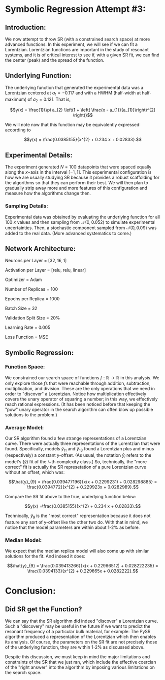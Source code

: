 # Symbolic Regression Attempt #3:

## Introduction:

We now attempt to throw SR (with a constrained search space) at more advanced functions. In this experiment, we will see if we can fit a Lorentzian. Lorentzian functions are important in the study of resonant systems, and it is of critical interest to see if, with a given SR fit, we can find the center (peak) and the spread of the function.

## Underlying Function:

The underlying function that generated the experimental data was a Lorentzian centered at $a_{1} = -0.117$ and with a HWHM (half-width at half-maximum) of $a_{2} = 0.121$. That is,

$$y(x) = \frac{1}{\pi a_{2} \left(1 + \left( \frac{x - a_{1}}{a_{1}}\right)^{2} \right)}$$

We will note now that this function may be equivalently expressed according to

$$y(x) = \frac{0.0385155}{x^{2} + 0.234 x + 0.02833}.$$

## Experimental Details:

The experiment generated $N = 100$ datapoints that were spaced equally along the $x-$axis in the interval $[-1, 1]$. This experimental configuration is how we are usually studying SR because it provides a robust scaffolding for the algorithms so that they can perform their best. We will then plan to gradually strip away more and more features of this configuration and measure how the algorithms change then. 

### Sampling Details:

Experimental data was obtained by evaluating the underlying function for all $100$ $x$ values and then sampling from $\mathcal{N}(0, 0.052)$ to simulate experimental uncertainties. Then, a stochastic component sampled from $\mathcal{N}(0, 0.09)$ was added to the real data. (More advanced systematics to come.)

## Network Architecture:

Neurons per Layer = $[32, 16, 1]$

Activation per Layer = [relu, relu, linear]

Optimizer = Adam

Number of Replicas = $100$

Epochs per Replica = $1000$

Batch Size = $32$

Validation Split Size = $20$%

Learning Rate = $0.005$

Loss Function = MSE

## Symbolic Regression:

### Function Space:

We constrained our search space of functions $f : \mathbb{R} \to \mathbb{R}$ in this analysis. We only explore those $f$s that were reachable through addition, subtraction, multiplication, and division. These are the only operations that we need in order to "discover" a Lorentzian. Notice how multiplication effectively covers the unary operator of squaring a number; in this way, we effectively reach rational expressions. (It has been noticed before that keeping the "pow" unary operator in the search algorithm can often blow up possible solutions to the problem.)

### Average Model:

Our SR algorithm found a few strange representations of a Lorentzian curve. There were actually three representations of the Lorentzian that were found. Specifically, models $\hat{y}_{11}$ and $\hat{y}_{13}$ found a Lorentzian plus and minus (respectively) a constant y-offset. (As usual, the notation $\hat{y}_{i}$ refers to the model's ($\hat{y}$) fit of the $i-$th complexity class.) So, technically, the "more correct" fit is actually the SR represetation of a pure Lorentzian curve without an offset, which was:

$$\hat{y}_{9} = \frac{0.039477196}{x(x + 0.2299231) + 0.028298885} = \frac{0.0394772}{x^{2} + 0.229923x + 0.0282989}.$$

Compare the SR fit above to the true, underlying function below:

$$y(x) =\frac{0.0385155}{x^{2} + 0.234 x + 0.02833}.$$

Technically, $\hat{y}_{9}$ is the "most correct" representation because it does not feature any sort of y-offset like the other two do. With that in mind, we notice that the model parameters are within about 1-2% as before.

### Median Model:

We expect that the median replica model will also come up with similar solutions for the fit. And indeed it does:

$$\hat{y}_{9} = \frac{0.039413266}{x(x + 0.22966512) + 0.028222235} = \frac{0.0394133}{x^{2} + 0.229665x + 0.0282222}.$$

# Conclusion:

## Did SR get the Function?

We can say that the SR algorithm did indeed "discover" a Lorentzian curve. Such a "discovery" may be useful in the future if we want to predict the resonant frequency of a particular bulk material, for example: The PySR algorithm produced a representation of the Lorentzian which then enables its analysis. Of course, the parameters on the SR fit are not precisely those of the underlying function, they are within 1-2% as discussed above.

Despite this discussion, we must keep in mind the major limitations and constraints of the SR that we just ran, which include the effective coercian of the "right answer" into the algorithm by imposing various limitations on the search space.